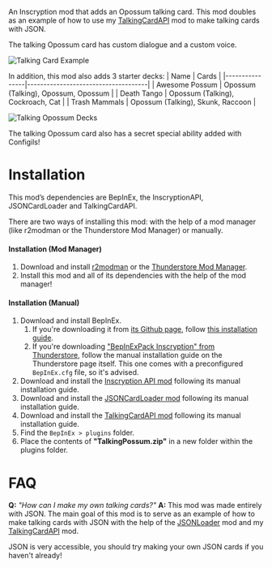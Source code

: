 An Inscryption mod that adds an Opossum talking card. This mod doubles as an example of how to use my [TalkingCardAPI](https://inscryption.thunderstore.io/package/KellyBetty/TalkingCardAPI/) mod to make talking cards with JSON.

The talking Opossum card has custom dialogue and a custom voice.

![Talking Card Example](https://i.imgur.com/KRDrMOM.gif)

In addition, this mod also adds 3 starter decks:
| Name           | Cards                               |
|----------------|-------------------------------------|
| Awesome Possum | Opossum (Talking), Opossum, Opossum |
| Death Tango    | Opossum (Talking), Cockroach, Cat   |
| Trash Mammals  | Opossum (Talking), Skunk, Raccoon   |

![Talking Opossum Decks](https://i.imgur.com/rlsiNAj.png)

The talking Opossum card also has a secret special ability added with Configils!

# Installation
This mod’s dependencies are BepInEx, the InscryptionAPI, JSONCardLoader and TalkingCardAPI.

There are two ways of installing this mod: with the help of a mod manager (like r2modman or the Thunderstore Mod Manager) or manually.

#### Installation (Mod Manager)
1. Download and install [r2modman](https://thunderstore.io/package/ebkr/r2modman/) or the [Thunderstore Mod Manager](https://www.overwolf.com/app/Thunderstore-Thunderstore_Mod_Manager).
2. Install this mod and all of its dependencies with the help of the mod manager! 

#### Installation (Manual)
1. Download and install BepInEx.
    1. If you're downloading it from [its Github page](https://github.com/BepInEx/BepInEx/releases), follow [this installation guide](https://docs.bepinex.dev/articles/user_guide/installation/index.html#where-to-download-bepinex).
    2. If you're downloading ["BepInExPack Inscryption" from Thunderstore](https://inscryption.thunderstore.io/package/BepInEx/BepInExPack_Inscryption/), follow the manual installation guide on the Thunderstore page itself. This one comes with a preconfigured `BepInEx.cfg` file, so it's advised.
3. Download and install the [Inscryption API mod](https://inscryption.thunderstore.io/package/API_dev/API/) following its manual installation guide.
4. Download and install the [JSONCardLoader mod](https://inscryption.thunderstore.io/package/MADH95Mods/JSONCardLoader/) following its manual installation guide.
5. Download and install the [TalkingCardAPI mod](https://inscryption.thunderstore.io/package/KellyBetty/TalkingCardAPI/) following its manual installation guide.
6. Find the `BepInEx > plugins` folder.
7. Place the contents of **"TalkingPossum.zip"** in a new folder within the plugins folder.

# FAQ

**Q:** *"How can I make my own talking cards?"*
**A:** This mod was made entirely with JSON. The main goal of this mod is to serve as an example of how to make talking cards with JSON with the help of the [JSONLoader](https://inscryption.thunderstore.io/package/MADH95Mods/JSONCardLoader/) mod and my [TalkingCardAPI](https://inscryption.thunderstore.io/package/KellyBetty/TalkingCardAPI/) mod.

JSON is very accessible, you should try making your own JSON cards if you haven't already!